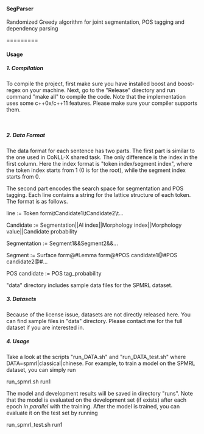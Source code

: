 #### SegParser

Randomized Greedy algorithm for joint segmentation, POS tagging and dependency parsing

=========

#### Usage

##### 1. Compilation

To compile the project, first make sure you have installed boost and boost-regex on your machine. Next, go to the "Release" directory and run command "make all" to compile the code. Note that the implementation uses some c++0x/c++11 features. Please make sure your compiler supports them.

<br> 

##### 2. Data Format

The data format for each sentence has two parts. The first part is similar to the one used in CoNLL-X shared task. The only difference is the index in the first column. Here the index format is "token index/segment index", where the token index starts from 1 (0 is for the root), while the segment index starts from 0.

The second part encodes the search space for segmentation and POS tagging. Each line contains a string for the lattice structure of each token. The format is as follows.

line := Token form\tCandidate1\tCandidate2\t...

Candidate := Segmentation||Al index||Morphology index||Morphology value||Candidate probability

Segmentation := Segment1&&Segment2&&...

Segment := Surface form@#Lemma form@#POS candidate1@#POS candidate2@#...

POS candidate := POS tag_probability

"data" directory includes sample data files for the SPMRL dataset.

##### 3. Datasets

Because of the license issue, datasets are not directly released here. You can find sample files in "data" directory. Please contact me for the full dataset if you are interested in.

##### 4. Usage

Take a look at the scripts "run_DATA.sh" and "run_DATA_test.sh" where DATA=spmrl|classical|chinese. For example, to train a model on the SPMRL dataset, you can simply run

run_spmrl.sh run1

The model and development results will be saved in directory "runs". Note that the model is evaluated on the development set (if exists) after each epoch *in parallel* with the training. After the model is trained, you can evaluate it on the test set by running

run_spmrl_test.sh run1

